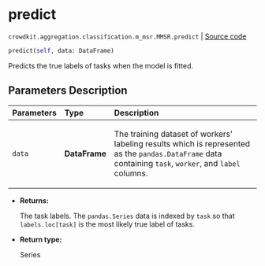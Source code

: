 # predict
`crowdkit.aggregation.classification.m_msr.MMSR.predict` | [Source code](https://github.com/Toloka/crowd-kit/blob/v1.2.1/crowdkit/aggregation/classification/m_msr.py#L119)

```python
predict(self, data: DataFrame)
```

Predicts the true labels of tasks when the model is fitted.

## Parameters Description

| Parameters | Type | Description |
| :----------| :----| :-----------|
`data`|**DataFrame**|<p>The training dataset of workers&#x27; labeling results which is represented as the `pandas.DataFrame` data containing `task`, `worker`, and `label` columns.</p>

* **Returns:**

  The task labels. The `pandas.Series` data is indexed by `task`
so that `labels.loc[task]` is the most likely true label of tasks.

* **Return type:**

  Series
